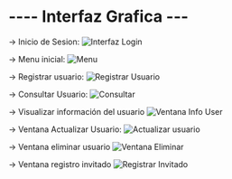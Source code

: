 <h1>---- Interfaz Grafica ---</h1>

-> Inicio de Sesion:
![Interfaz Login](https://github.com/OmarBravo26/-Proyecto-Sistema-de-control-para-acceso-a-un-estacionamiento-CSA/assets/159394778/27874bb5-00b2-4d9a-bd91-0d4ccc83c14e)

-> Menu inicial:
![Menu](https://github.com/OmarBravo26/-Proyecto-Sistema-de-control-para-acceso-a-un-estacionamiento-CSA/assets/159394778/e6c5b7d1-16b1-4d27-a755-0f3e10e02382)

-> Registrar usuario:
![Registrar Usuario](https://github.com/OmarBravo26/-Proyecto-Sistema-de-control-para-acceso-a-un-estacionamiento-CSA/assets/159394778/ef06b4fb-e7dd-48c6-a1bf-6124627b87e1)

-> Consultar Usuario:
![Consultar](https://github.com/OmarBravo26/-Proyecto-Sistema-de-control-para-acceso-a-un-estacionamiento-CSA/assets/159394778/813b02b1-abba-4607-aed1-3ca86ac83319)

-> Visualizar información del usuario
![Ventana Info User](https://github.com/OmarBravo26/-Proyecto-Sistema-de-control-para-acceso-a-un-estacionamiento-CSA/assets/159394778/927bb567-c316-4241-b5eb-64c2758b06cc)

-> Ventana Actualizar Usuario:
![Actualizar usuario](https://github.com/OmarBravo26/-Proyecto-Sistema-de-control-para-acceso-a-un-estacionamiento-CSA/assets/159394778/d15ed2cc-dc4d-4270-9331-b49717db88b3)

-> Ventana eliminar usuario
![Ventana Eliminar](https://github.com/OmarBravo26/-Proyecto-Sistema-de-control-para-acceso-a-un-estacionamiento-CSA/assets/159394778/d1eb5c6b-fabc-4a7b-9fbe-c71e105f9d2d)

-> Ventana registro invitado
![Registrar Invitado](https://github.com/OmarBravo26/-Proyecto-Sistema-de-control-para-acceso-a-un-estacionamiento-CSA/assets/159394778/a1663a41-c4bd-4e67-b8c6-a73fb34b82eb)


